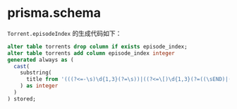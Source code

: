 # prisma.schema

`Torrent.episodeIndex` 的生成代码如下：

```sql
alter table torrents drop column if exists episode_index;
alter table torrents add column episode_index integer
generated always as (
  cast(
    substring(
      title from '(((?<=-\s)\d{1,3}(?=\s))|((?<=\[)\d{1,3}(?=((\sEND)|(v\d+))?\]))|(?<=\u7b2c)\d{1,3}(?=\u96c6)|(?<=\u3010)\d{1,3}(?=\u3011))'
    ) as integer
  )
) stored;
```